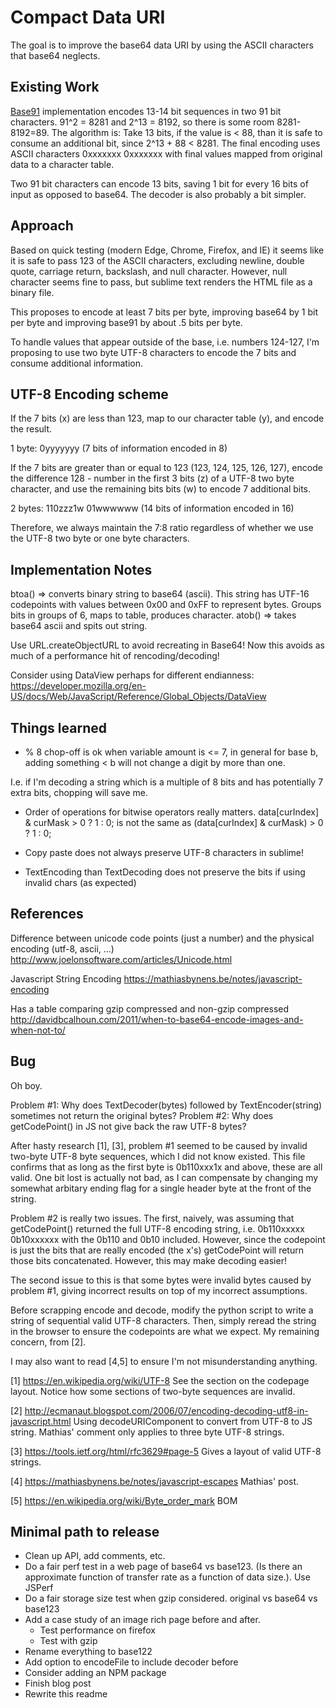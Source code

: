 Compact Data URI
================

The goal is to improve the base64 data URI by using the ASCII characters that base64 neglects.

Existing Work
-------------
[Base91](http://base91.sourceforge.net/) implementation encodes 13-14 bit sequences in two 91 bit
characters. 91^2 = 8281 and 2^13 = 8192, so there is some room 8281-8192=89. The algorithm is:
Take 13 bits, if the value is < 88, than it is safe to consume an additional bit, since 2^13 + 88 <
8281. The final encoding uses ASCII characters
0xxxxxxx 0xxxxxxx with final values mapped from original data to a character table.

Two 91 bit characters can encode 13 bits, saving 1 bit for every 16 bits of input as opposed to
base64. The decoder is also probably a bit simpler.

Approach
--------

Based on quick testing (modern Edge, Chrome, Firefox, and IE) it seems like it is safe to pass
123 of the ASCII characters, excluding newline, double quote, carriage return, backslash, and null
character. However, null character seems fine to pass, but sublime text renders the HTML file as
a binary file.

This proposes to encode at least 7 bits per byte, improving base64 by 1 bit per byte and improving
base91 by about .5 bits per byte.

To handle values that appear outside of the base, i.e. numbers 124-127, I'm proposing to use two
byte UTF-8 characters to encode the 7 bits and consume additional information.

UTF-8 Encoding scheme
---------------------

If the 7 bits (x) are less than 123, map to our character table (y), and
encode the result.

1 byte: 0yyyyyyy (7 bits of information encoded in 8)

If the 7 bits are greater than or equal to 123 (123, 124, 125, 126, 127), encode the difference
128 - number in the first 3 bits (z) of a UTF-8 two byte character, and use the remaining bits
bits (w) to encode 7 additional bits.

2 bytes: 110zzz1w 01wwwwww (14 bits of information encoded in 16)

Therefore, we always maintain the 7:8 ratio regardless of whether we use the UTF-8 two byte or one
byte characters.

Implementation Notes
--------------------
btoa() => converts binary string to base64 (ascii). This string has UTF-16 codepoints with values between 0x00 and 0xFF to represent bytes. Groups bits in groups of 6, maps to table, produces character.
atob() => takes base64 ascii and spits out string.

Use URL.createObjectURL to avoid recreating in Base64! Now this avoids as much of a performance hit
of rencoding/decoding!

Consider using DataView perhaps for different endianness:
https://developer.mozilla.org/en-US/docs/Web/JavaScript/Reference/Global_Objects/DataView


Things learned
--------------
- % 8 chop-off is ok when variable amount is <= 7, in general for base b, adding something < b will
not change a digit by more than one.

I.e. if I'm decoding a string which is a multiple of 8 bits and has potentially 7 extra bits,
chopping will save me.

- Order of operations for bitwise operators really matters.
data[curIndex] & curMask > 0 ? 1 : 0;
is not the same as
(data[curIndex] & curMask) > 0 ? 1 : 0;

- Copy paste does not always preserve UTF-8 characters in sublime!

- TextEncoding than TextDecoding does not preserve the bits if using invalid chars (as expected)

References
----------
Difference between unicode code points (just a number) and the physical encoding (utf-8, ascii, ...)
http://www.joelonsoftware.com/articles/Unicode.html

Javascript String Encoding
https://mathiasbynens.be/notes/javascript-encoding

Has a table comparing gzip compressed and non-gzip compressed
http://davidbcalhoun.com/2011/when-to-base64-encode-images-and-when-not-to/

Bug
---
Oh boy.

Problem #1: Why does TextDecoder(bytes) followed by TextEncoder(string) sometimes not return the original bytes?
Problem #2: Why does getCodePoint() in JS not give back the raw UTF-8 bytes?

After hasty research [1], [3], problem #1 seemed to be caused by invalid two-byte UTF-8 byte sequences, which I did not know existed. 
This file confirms that as long as the first byte is 0b110xxx1x and above, these are all valid. One bit lost is actually not bad,
as I can compensate by changing my somewhat arbitary ending flag for a single header byte at the front of the string.

Problem #2 is really two issues. The first, naively, was assuming that getCodePoint() returned the full UTF-8
encoding string, i.e. 0b110xxxxx 0b10xxxxxx with the 0b110 and 0b10 included. However, since the codepoint is just
the bits that are really encoded (the x's) getCodePoint will return those bits concatenated. However, this may make
decoding easier!

The second issue to this is that some bytes were invalid bytes caused by problem #1, giving incorrect results on top of my
incorrect assumptions.

Before scrapping encode and decode, modify the python script to write a string of sequential valid UTF-8 characters. Then, simply
reread the string in the browser to ensure the codepoints are what we expect. My remaining concern, from [2].

I may also want to read [4,5] to ensure I'm not misunderstanding anything.

[1] https://en.wikipedia.org/wiki/UTF-8 See the section on the codepage layout. Notice how some sections of two-byte sequences
are invalid.

[2] http://ecmanaut.blogspot.com/2006/07/encoding-decoding-utf8-in-javascript.html Using decodeURIComponent to convert from
UTF-8 to JS string. Mathias' comment only applies to three byte UTF-8 strings.

[3] https://tools.ietf.org/html/rfc3629#page-5 Gives a layout of valid UTF-8 strings.

[4] https://mathiasbynens.be/notes/javascript-escapes Mathias' post.

[5] https://en.wikipedia.org/wiki/Byte_order_mark BOM


Minimal path to release
-----------------------
- Clean up API, add comments, etc.
- Do a fair perf test in a web page of base64 vs base123. (Is there an approximate function of
transfer rate as a function of data size.). Use JSPerf
- Do a fair storage size test when gzip considered. original vs base64 vs base123
- Add a case study of an image rich page before and after.
    - Test performance on firefox
    - Test with gzip
- Rename everything to base122
- Add option to encodeFile to include decoder before </body>
- Consider adding an NPM package
- Finish blog post
- Rewrite this readme